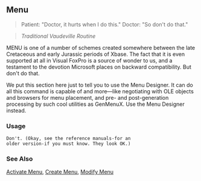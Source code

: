 ## Menu

>Patient: "Doctor, it hurts when I do this."   Doctor: "So don't do that."

>*Traditional Vaudeville Routine*

MENU is one of a number of schemes created somewhere between the late Cretaceous and early Jurassic periods of Xbase. The fact that it is even supported at all in Visual FoxPro is a source of wonder to us, and a testament to the devotion Microsoft places on backward compatibility. But don't do that.

We put this section here just to tell you to use the Menu Designer. It can do all this command is capable of and more&mdash;like negotiating with OLE objects and browsers for menu placement, and pre- and post-generation processing by such cool utilities as GenMenuX. Use the Menu Designer instead.

### Usage

```foxpro
Don't. (Okay, see the reference manuals-for an
older version-if you must know. They look OK.)
```
### See Also

[Activate Menu](s4g642.md), [Create Menu](s4g198.md), [Modify Menu](s4g198.md)
